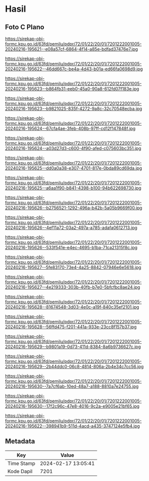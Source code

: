 # Hasil

## Foto C Plano

https://sirekap-obj-formc.kpu.go.id/63fd/pemilu/pdpr/72/01/22/20/01/7201222001005-20240216-195621--e08a57cf-6864-4f14-a85e-bdfad37476e7.jpg

https://sirekap-obj-formc.kpu.go.id/63fd/pemilu/pdpr/72/01/22/20/01/7201222001005-20240216-195622--46dd667c-be4a-4d43-b01a-ed66fa0698d9.jpg

https://sirekap-obj-formc.kpu.go.id/63fd/pemilu/pdpr/72/01/22/20/01/7201222001005-20240216-195623--b864fb31-eeb0-45a0-90a8-612fd07f183e.jpg

https://sirekap-obj-formc.kpu.go.id/63fd/pemilu/pdpr/72/01/22/20/01/7201222001005-20240216-195623--b9821025-835f-4272-9a8c-32c70548ecba.jpg

https://sirekap-obj-formc.kpu.go.id/63fd/pemilu/pdpr/72/01/22/20/01/7201222001005-20240216-195624--67cfa4ae-3feb-408b-97ff-cd12f147848f.jpg

https://sirekap-obj-formc.kpu.go.id/63fd/pemilu/pdpr/72/01/22/20/01/7201222001005-20240216-195624--a03d27d3-c600-4f90-afed-c075603bc351.jpg

https://sirekap-obj-formc.kpu.go.id/63fd/pemilu/pdpr/72/01/22/20/01/7201222001005-20240216-195625--dd0a0a38-e307-4701-817e-0bda89cd69da.jpg

https://sirekap-obj-formc.kpu.go.id/63fd/pemilu/pdpr/72/01/22/20/01/7201222001005-20240216-195625--a6aa1f90-b841-4398-b100-94b622698730.jpg

https://sirekap-obj-formc.kpu.go.id/63fd/pemilu/pdpr/72/01/22/20/01/7201222001005-20240216-195626--b2756521-1292-496a-b42b-5a05b9669f00.jpg

https://sirekap-obj-formc.kpu.go.id/63fd/pemilu/pdpr/72/01/22/20/01/7201222001005-20240216-195626--4ef11a72-03a2-497a-a785-adafa0612713.jpg

https://sirekap-obj-formc.kpu.go.id/63fd/pemilu/pdpr/72/01/22/20/01/7201222001005-20240216-195626--533f541e-e4ec-4695-b1ba-71ca21315f8c.jpg

https://sirekap-obj-formc.kpu.go.id/63fd/pemilu/pdpr/72/01/22/20/01/7201222001005-20240216-195627--5fe83170-73e4-4a25-8842-07946e6e5618.jpg

https://sirekap-obj-formc.kpu.go.id/63fd/pemilu/pdpr/72/01/22/20/01/7201222001005-20240216-195627--4e219333-303b-40fb-b7e0-5bfcfbc8ae24.jpg

https://sirekap-obj-formc.kpu.go.id/63fd/pemilu/pdpr/72/01/22/20/01/7201222001005-20240216-195628--81674548-3d03-4e0c-a19f-840c35ef2101.jpg

https://sirekap-obj-formc.kpu.go.id/63fd/pemilu/pdpr/72/01/22/20/01/7201222001005-20240216-195628--56ffd475-f201-441a-933e-23cc8f157b37.jpg

https://sirekap-obj-formc.kpu.go.id/63fd/pemilu/pdpr/72/01/22/20/01/7201222001005-20240216-195629--b9801a19-0d73-411d-8384-8a6b9736627c.jpg

https://sirekap-obj-formc.kpu.go.id/63fd/pemilu/pdpr/72/01/22/20/01/7201222001005-20240216-195629--2b44ddc0-06c8-4814-806a-2b4e34c7cc56.jpg

https://sirekap-obj-formc.kpu.go.id/63fd/pemilu/pdpr/72/01/22/20/01/7201222001005-20240216-195630--7a7cf6ab-10ed-48a7-a188-8810a7e24755.jpg

https://sirekap-obj-formc.kpu.go.id/63fd/pemilu/pdpr/72/01/22/20/01/7201222001005-20240216-195630--17f2c96c-47e8-4016-9c2a-e9005e21bf65.jpg

https://sirekap-obj-formc.kpu.go.id/63fd/pemilu/pdpr/72/01/22/20/01/7201222001005-20240216-195622--398941b9-511d-4acd-a435-3747124e5fb4.jpg


## Metadata

| Key        | Value               |
| ---------- | ------------------- |
| Time Stamp | 2024-02-17 13:05:41 |
| Kode Dapil | 7201                |




